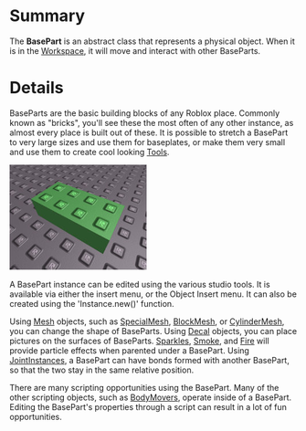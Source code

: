 # Summary

The **BasePart** is an abstract class that represents a physical object. When
it is in the [Workspace](Workspace.html), it will move and interact with other
BaseParts.

# Details

BaseParts are the basic building blocks of any Roblox place. Commonly known as
"bricks", you'll see these the most often of any other instance, as almost
every place is built out of these. It is possible to stretch a BasePart to
very large sizes and use them for baseplates, or make them very small and use
them to create cool looking [Tools](Tool.html).

[![A green 4 x 1.2 x 2 Part](img/Part-thumb.jpg "A green 4 x 1.2 x 2 Part.")](img/Part.jpg)

A BasePart instance can be edited using the various studio tools. It is
available via either the insert menu, or the Object Insert menu. It can also
be created using the 'Instance.new()' function.

Using [Mesh](DataModelMesh.html) objects, such as
[SpecialMesh](SpecialMesh.html), [BlockMesh](BlockMesh.html), or
[CylinderMesh](CylinderMesh.html), you can change the shape of BaseParts.
Using [Decal](Decal.html) objects, you can place pictures on the surfaces of
BaseParts. [Sparkles](Sparkles.html), [Smoke](Smoke.html), and
[Fire](Fire.html) will provide particle effects when parented under a
BasePart. Using [JointInstances](JointInstance.html), a BasePart can have
bonds formed with another BasePart, so that the two stay in the same relative
position.

There are many scripting opportunities using the BasePart. Many of the other
scripting objects, such as [BodyMovers](BodyMover.html), operate inside of a
BasePart. Editing the BasePart's properties through a script can result in a
lot of fun opportunities.
